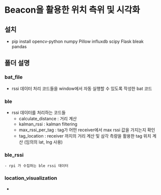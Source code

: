 # Beacon을 활용한 위치 측위 및 시각화

## 설치
 - pip install opencv-python numpy Pillow influxdb scipy Flask bleak pandas

## 폴더 설명
 ### bat_file 
  - rssi 데이터 처리 코드들을 window에서 자동 실행할 수 있도록 작성한 bat 코드
 ### ble
  - rssi 데이터를 처리하는 코드들
    - calculate_distance : 거리 계산
    - kalman_rssi : kalman filtering
    - max_rssi_per_tag : tag가 어떤 receiver에서 max rssi 값을 가지는지 확인
    - tag_location : receiver 까지의 거리 계산 및 삼각 측량을 활용한 tag 위치 계산 (임의의 lat, lng 사용)

 ### ble_rssi
    - rpi 가 수집하는 ble rssi 데이터

 ### location_visualization
  - 